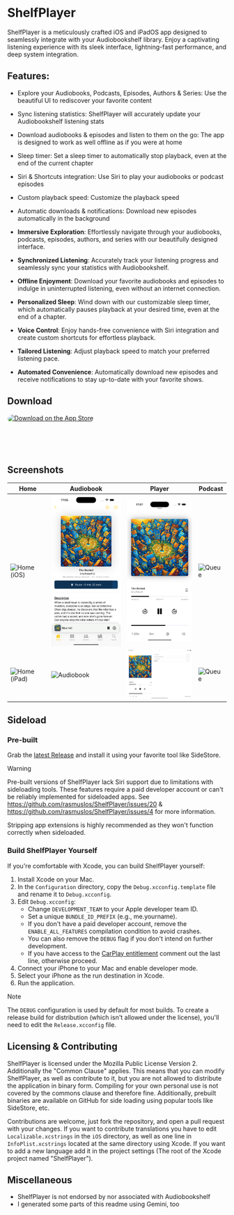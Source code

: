 #  ShelfPlayer

ShelfPlayer is a meticulously crafted iOS and iPadOS app designed to seamlessly integrate with your Audiobookshelf library. Enjoy a captivating listening experience with its sleek interface, lightning-fast performance, and deep system integration.

## Features:

- Explore your Audiobooks, Podcasts, Episodes, Authors & Series: Use the beautiful UI to rediscover your favorite content
- Sync listening statistics: ShelfPlayer will accurately update your Audiobookshelf listening stats
- Download audiobooks & episodes and listen to them on the go: The app is designed to work as well offline as if you were at home
- Sleep timer: Set a sleep timer to automatically stop playback, even at the end of the current chapter
- Siri & Shortcuts integration: Use Siri to play your audiobooks or podcast episodes
- Custom playback speed: Customize the playback speed
- Automatic downloads & notifications: Download new episodes automatically in the background

- **Immersive Exploration**: Effortlessly navigate through your audiobooks, podcasts, episodes, authors, and series with our beautifully designed interface.
- **Synchronized Listening**: Accurately track your listening progress and seamlessly sync your statistics with Audiobookshelf.
- **Offline Enjoyment**: Download your favorite audiobooks and episodes to indulge in uninterrupted listening, even without an internet connection.
- **Personalized Sleep**: Wind down with our customizable sleep timer, which automatically pauses playback at your desired time, even at the end of a chapter.
- **Voice Control**: Enjoy hands-free convenience with Siri integration and create custom shortcuts for effortless playback.
- **Tailored Listening**: Adjust playback speed to match your preferred listening pace.
- **Automated Convenience**: Automatically download new episodes and receive notifications to stay up-to-date with your favorite shows.

## Download

<a href="https://apps.apple.com/app/apple-store/id6475221163?pt=126778919&ct=GitHub&mt=8" style="display: inline-block; overflow: hidden; border-radius: 13px; width: 250px; height: 83px;"><img src="https://tools.applemediaservices.com/api/badges/download-on-the-app-store/black/en-us?size=250x83&releaseDate=1710288000" alt="Download on the App Store" style="border-radius: 13px; width: 250px; height: 83px;"></a>

## Screenshots

| Home | Audiobook | Player | Podcast |
| ------------- | ------------- | ------------- | ------------- |
| <img src="/Screenshots/iOS%20Home.png?raw=true" alt="Home (iOS)" width="200"/> | <img src="/Screenshots/iOS%20Audiobook.png?raw=true" alt="audiobook" width="200"/> | <img src="/Screenshots/iOS%20Player.png?raw=true" alt="Player" width="200"/>  | <img src="/Screenshots/Podcast.png?raw=true" alt="Queue" width="200"/> 
| <img src="/Screenshots/iPadOS%20Home.png?raw=true" alt="Home (iPad)" width="200"/> | <img src="/Screenshots/iPadOS%20Audiobook.png.png?raw=true" alt="Audiobook" width="200"/> | <img src="/Screenshots/iPadOS%20Player.png?raw=true" alt="Player" width="200"/>  | <img src="/Screenshots/Podcast%20(iPad).png?raw=true" alt="Queue" width="200"/> 

## Sideload

### Pre-built

Grab the [latest Release](https://github.com/rasmuslos/ShelfPlayer/releases/latest) and install it using your favorite tool like SideStore.

> [!WARNING]
> Pre-built versions of ShelfPlayer lack Siri support due to limitations with sideloading tools. These features require a paid developer account or can't be reliably implemented for sideloaded apps. See https://github.com/rasmuslos/ShelfPlayer/issues/20 & https://github.com/rasmuslos/ShelfPlayer/issues/4 for more information.

Stripping app extensions is highly recommended as they won't function correctly when sideloaded. 

### Build ShelfPlayer Yourself

If you're comfortable with Xcode, you can build ShelfPlayer yourself:

1. Install Xcode on your Mac.
2. In the `Configuration` directory, copy the `Debug.xcconfig.template` file and rename it to `Debug.xcconfig`.
3. Edit `Debug.xcconfig`:
    * Change `DEVELOPMENT_TEAM` to your Apple developer team ID.
    * Set a unique `BUNDLE_ID_PREFIX` (e.g., me.yourname).
    * If you don't have a paid developer account, remove the `ENABLE_ALL_FEATURES` compilation condition to avoid crashes.
    * You can also remove the `DEBUG` flag if you don't intend on further development.
    * If you have access to the [CarPlay entitlement](https://developer.apple.com/documentation/carplay/requesting-carplay-entitlements) comment out the last line, otherwise proceed.
4. Connect your iPhone to your Mac and enable developer mode.
5. Select your iPhone as the run destination in Xcode.
6. Run the application.

> [!NOTE]
> The `DEBUG` configuration is used by default for most builds. To create a release build for distribution (which isn't allowed under the license), you'll need to edit the `Release.xcconfig` file.

## Licensing & Contributing

ShelfPlayer is licensed under the Mozilla Public License Version 2. Additionally the "Common Clause" applies. This means that you can modify ShelfPlayer, as well as contribute to it, but you are not allowed to distribute the application in binary form. Compiling for your own personal use is not covered by the commons clause and therefore fine. Additionally, prebuilt binaries are available on GitHub for side loading using popular tools like SideStore, etc.

Contributions are welcome, just fork the repository, and open a pull request with your changes. If you want to contribute translations you have to edit `Localizable.xcstrings` in the `iOS` directory, as well as one line in `InfoPlist.xcstrings` located at the same directory using Xcode. If you want to add a new language add it in the project settings (The root of the Xcode project named "ShelfPlayer").

## Miscellaneous

- ShelfPlayer is not endorsed by nor associated with Audiobookshelf
- I generated some parts of this readme using Gemini, too
